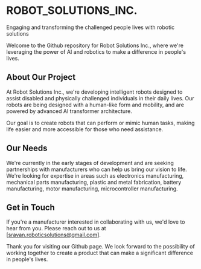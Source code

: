 # ROBOT_SOLUTIONS_INC.
Engaging and transforming the challenged people lives with  robotic solutions


Welcome to the Github repository for Robot Solutions Inc., where we're leveraging the power of AI and robotics to make a difference in people's lives.

## About Our Project

At Robot Solutions Inc., we're developing intelligent robots designed to assist disabled and physically challenged individuals in their daily lives. Our robots are being designed with a human-like form and mobility, and are powered by advanced AI transformer architecture.

Our goal is to create robots that can perform or mimic human tasks, making life easier and more accessible for those who need assistance.

## Our Needs

We're currently in the early stages of development and are seeking partnerships with manufacturers who can help us bring our vision to life. We're looking for expertise in areas such as electronics manufacturing, mechanical parts manufacturing, plastic and metal fabrication, battery manufacturing, motor manufacturing, microcontroller manufacturing.

## Get in Touch

If you're a manufacturer interested in collaborating with us, we'd love to hear from you. Please reach out to us at [sravan.roboticsolutions@gmail.com].

Thank you for visiting our Github page. We look forward to the possibility of working together to create a product that can make a significant difference in people's lives.
